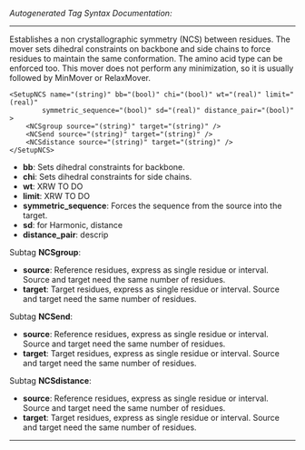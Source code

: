 _Autogenerated Tag Syntax Documentation:_

---
Establishes a non crystallographic symmetry (NCS) between residues. The mover sets dihedral constraints on backbone and side chains to force residues to maintain the same conformation. The amino acid type can be enforced too. This mover does not perform any minimization, so it is usually followed by MinMover or RelaxMover.

```
<SetupNCS name="(string)" bb="(bool)" chi="(bool)" wt="(real)" limit="(real)"
        symmetric_sequence="(bool)" sd="(real)" distance_pair="(bool)" >
    <NCSgroup source="(string)" target="(string)" />
    <NCSend source="(string)" target="(string)" />
    <NCSdistance source="(string)" target="(string)" />
</SetupNCS>
```

-   **bb**: Sets dihedral constraints for backbone.
-   **chi**: Sets dihedral constraints for side chains.
-   **wt**: XRW TO DO
-   **limit**: XRW TO DO
-   **symmetric_sequence**: Forces the sequence from the source into the target.
-   **sd**: for Harmonic, distance
-   **distance_pair**: descrip


Subtag **NCSgroup**:   

-   **source**: Reference residues, express as single residue or interval. Source and target need the same number of residues.
-   **target**: Target residues, express as single residue or interval. Source and target need the same number of residues.

Subtag **NCSend**:   

-   **source**: Reference residues, express as single residue or interval. Source and target need the same number of residues.
-   **target**: Target residues, express as single residue or interval. Source and target need the same number of residues.

Subtag **NCSdistance**:   

-   **source**: Reference residues, express as single residue or interval. Source and target need the same number of residues.
-   **target**: Target residues, express as single residue or interval. Source and target need the same number of residues.

---
